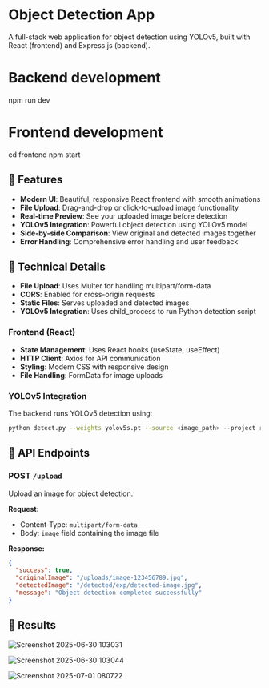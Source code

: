 # Object Detection App

A full-stack web application for object detection using YOLOv5, built with React (frontend) and Express.js (backend).


# Backend development
npm run dev

# Frontend development
cd frontend
npm start


## 🚀 Features

- **Modern UI**: Beautiful, responsive React frontend with smooth animations
- **File Upload**: Drag-and-drop or click-to-upload image functionality
- **Real-time Preview**: See your uploaded image before detection
- **YOLOv5 Integration**: Powerful object detection using YOLOv5 model
- **Side-by-side Comparison**: View original and detected images together
- **Error Handling**: Comprehensive error handling and user feedback

## 🔧 Technical Details

- **File Upload**: Uses Multer for handling multipart/form-data
- **CORS**: Enabled for cross-origin requests
- **Static Files**: Serves uploaded and detected images
- **YOLOv5 Integration**: Uses child_process to run Python detection script

### Frontend (React)

- **State Management**: Uses React hooks (useState, useEffect)
- **HTTP Client**: Axios for API communication
- **Styling**: Modern CSS with responsive design
- **File Handling**: FormData for image uploads

### YOLOv5 Integration

The backend runs YOLOv5 detection using:

```bash
python detect.py --weights yolov5s.pt --source <image_path> --project runs/detect --name exp --exist-ok
```

## 📝 API Endpoints

### POST `/upload`
Upload an image for object detection.

**Request:**
- Content-Type: `multipart/form-data`
- Body: `image` field containing the image file

**Response:**
```json
{
  "success": true,
  "originalImage": "/uploads/image-123456789.jpg",
  "detectedImage": "/detected/exp/detected-image.jpg",
  "message": "Object detection completed successfully"
}
```
## 📝 Results
 
![Screenshot 2025-06-30 103031](https://github.com/user-attachments/assets/78d4292f-5bc4-4bcd-994f-f1e03f17d064)

![Screenshot 2025-06-30 103044](https://github.com/user-attachments/assets/787fecfd-36ea-4479-a8b4-23e2cbb0ba5d)

![Screenshot 2025-07-01 080722](https://github.com/user-attachments/assets/f805ef2e-3727-4f61-8d83-cd6c96433db9)

